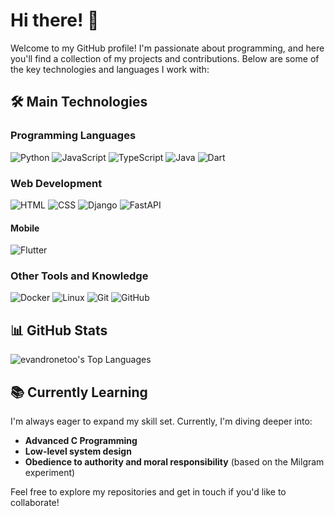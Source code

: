 # Hi there! 👋

Welcome to my GitHub profile! I'm passionate about programming, and here you'll find a collection of my projects and contributions. Below are some of the key technologies and languages I work with:

## 🛠️ Main Technologies

### Programming Languages
![Python](https://img.shields.io/badge/Python-3776AB?style=for-the-badge&logo=python&logoColor=white)
![JavaScript](https://img.shields.io/badge/JavaScript-F7DF1E?style=for-the-badge&logo=javascript&logoColor=black)
![TypeScript](https://img.shields.io/badge/TypeScript-007ACC?style=for-the-badge&logo=typescript&logoColor=white)
![Java](https://img.shields.io/badge/Java-007396?style=for-the-badge&logo=java&logoColor=white)
![Dart](https://img.shields.io/badge/Dart-0175C2?style=for-the-badge&logo=dart&logoColor=white)


### Web Development
![HTML](https://img.shields.io/badge/HTML5-E34F26?style=for-the-badge&logo=html5&logoColor=white)
![CSS](https://img.shields.io/badge/CSS3-1572B6?style=for-the-badge&logo=css3&logoColor=white)
![Django](https://img.shields.io/badge/Django-092E20?style=for-the-badge&logo=django&logoColor=white)
![FastAPI](https://img.shields.io/badge/FastAPI-009688?style=for-the-badge&logo=fastapi&logoColor=white)

#### Mobile
![Flutter](https://img.shields.io/badge/Flutter-02569B?style=for-the-badge&logo=flutter&logoColor=white)

### Other Tools and Knowledge
![Docker](https://img.shields.io/badge/Docker-2496ED?style=for-the-badge&logo=docker&logoColor=white)
![Linux](https://img.shields.io/badge/Linux-FCC624?style=for-the-badge&logo=linux&logoColor=black)
![Git](https://img.shields.io/badge/Git-F05032?style=for-the-badge&logo=git&logoColor=white)
![GitHub](https://img.shields.io/badge/GitHub-181717?style=for-the-badge&logo=github&logoColor=white)

## 📊 GitHub Stats
![evandronetoo's Top Languages](https://github-readme-stats.vercel.app/api/top-langs/?username=evandronetoo&theme=vue-dark&show_icons=true&hide_border=true&layout=compact)

## 📚 Currently Learning
I'm always eager to expand my skill set. Currently, I'm diving deeper into:
- **Advanced C Programming**
- **Low-level system design**
- **Obedience to authority and moral responsibility** (based on the Milgram experiment)

Feel free to explore my repositories and get in touch if you'd like to collaborate!
